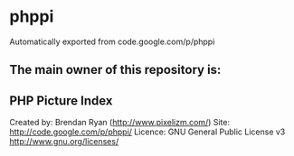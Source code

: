# phppi
Automatically exported from code.google.com/p/phppi

The main owner of this repository is:   
------------------------

PHP Picture Index
------------------------

Created by: Brendan Ryan (http://www.pixelizm.com/) 
Site: http://code.google.com/p/phppi/ 
Licence: GNU General Public License v3                   	  	 
http://www.gnu.org/licenses/  
